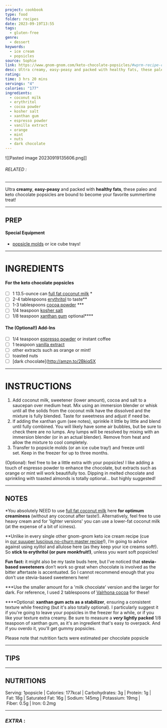 ```yaml
---
project: cookbook
type: food
folder: recipes
date: 2023-09-19T13:55
tags:
  - gluten-free
genre:
  - dessert
keywords:
  - ice cream
  - popsicles
source: Sophie
link: https://www.gnom-gnom.com/keto-chocolate-popsicles/#wprm-recipe-container-10896
desc: Ultra creamy, easy-peasy and packed with healthy fats, these paleo and keto chocolate popsicles are bound to become your favorite summertime treat!
rating: 
time: 3 hrs 20 mins
servings: "4"
calories: "177"
ingredients:
  - coconut milk
  - erythritol
  - cocoa powder
  - kosher salt
  - xanthan gum
  - espresso powder
  - vanilla extract
  - orange
  - mint
  - nuts
  - dark chocolate
---
```


![[Pasted image 20230919135606.png]]
###### *RELATED* : 
---
Ultra **creamy**, **easy-peasy** and packed with **healthy fats**, these paleo and keto chocolate popsicles are bound to become your favorite summertime treat!

---
## PREP

#### Special Equipment

- [popsicle molds](https://amzn.to/2HiJHuW) or ice cube trays!

---
# INGREDIENTS

#### For the keto chocolate popsicles

 - [ ] 1 13.5-ounce can [full fat coconut milk](https://amzn.to/2IG1URJ) *
 - [ ] 2-4 tablespoons [erythritol](https://amzn.to/2GA01UL) to taste**
 - [ ] 1-3 tablespoons [cocoa powder](http://amzn.to/2xydo3V) ***
 - [ ] 1/4 teaspoon [kosher salt](https://amzn.to/2uM2LxM)
 - [ ] 1/8 teaspoon [xanthan gum](https://amzn.to/2uKe4GF) optional****

#### The (Optional!) Add-Ins

- [ ] 1/4 teaspoon [espresso powder](http://amzn.to/2EOzc2k) or instant coffee
- [ ] 1 teaspoon [vanilla extract](http://amzn.to/2gVTsV4)
- [ ] other extracts such as orange or mint!
- [ ] toasted nuts
- [ ] [dark chocolate](http://amzn.to/2BkiqSX

---
# INSTRUCTIONS

1. Add coconut milk, sweetener (lower amount), cocoa and salt to a saucepan over medium heat. Mix using an immersion blender or whisk until all the solids from the coconut milk have the dissolved and the mixture is fully blended. Taste for sweetness and adjust if need be.
2. If adding the xanthan gum (see notes), sprinkle it little by little and blend until fully combined. You will likely have some air bubbles, but be sure to check there are no lumps. Any lumps will be resolved by mixing with an immersion blender (or in an actual blender). Remove from heat and allow the mixture to cool completely. 
3. Transfer to popsicle molds (or an ice cube tray!) and freeze until set. Keep in the freezer for up to three months.
   
(Optional): feel free to be a little extra with your popsicles! I like adding a touch of espresso powder to enhance the chocolate, but extracts such as orange or mint will work beautifully too. Dipping in melted chocolate and sprinkling with toasted almonds is totally optional... but highly suggested!

---
## NOTES

*You absolutely NEED to use [full fat coconut milk](http://amzn.to/2x9N7Lq) here **for optimum creaminess** (without any coconut after taste!). Alternatively, feel free to use heavy cream and for 'lighter versions' you can use a lower-fat coconut milk (at the expense of a bit of iciness).  

**Unlike in every single other gnom-gnom keto ice cream recipe (cue in [our suuuper luscious no-churn master recipe](https://www.gnom-gnom.com/keto-ice-cream-recipe/)!), I’m going to advice against using xylitol and allulose here (as they keep your ice creams soft!). So **stick to erythritol (or pure** **monkfruit!)**, unless you want soft popsicles! 

**Fun fact:** it might also be my taste buds here, but I’ve noticed that **stevia-based sweeteners** don’t work so great when chocolate is involved as the bitter aftertaste is accentuated. So I cannot recommend enough that you don’t use stevia-based sweeteners here!

***Use the smaller amount for a 'milk chocolate' version and the larger for dark. For reference, I used 2 tablespoons of [Valrhona cocoa](http://amzn.to/2xydo3V) for these!

****Optional: **xanthan gum acts as a stabilizer**, ensuring a consistent texture while freezing (but it's also totally optional). I particularly suggest it if you're going to leave your popsicles in the freezer for a while, or if you like your texture extra creamy. Be sure to measure a **_very_ lightly packed** 1/8 teaspoon of xanthan gum, as it's an ingredient that's easy to overpack. And if you overdo it, you'll get gummy popsicles. 

Please note that nutrition facts were estimated per chocolate popsicle

---
## TIPS



---
## NUTRITIONS

Serving: 1popsicle | Calories: 177kcal | Carbohydrates: 3g | Protein: 1g | Fat: 18g | Saturated Fat: 16g | Sodium: 145mg | Potassium: 19mg | Fiber: 0.5g | Iron: 0.2mg

---
### *EXTRA* :



